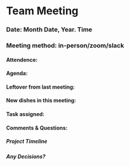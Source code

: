 # Team Meeting
### Date: Month Date, Year. Time
### Meeting method: in-person/zoom/slack


#### Attendence:

#### Agenda:

#### Leftover from last meeting:

#### New dishes in this meeting:

#### Task assigned:

#### Comments & Questions:

##### Project Timeline

##### Any Decisions?
